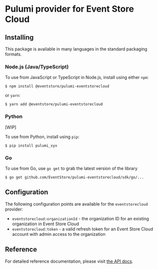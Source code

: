 # Pulumi provider for Event Store Cloud

## Installing

This package is available in many languages in the standard packaging formats.

### Node.js (Java/TypeScript)

To use from JavaScript or TypeScript in Node.js, install using either `npm`:

    $ npm install @eventstore/pulumi-eventstorecloud

or `yarn`:

    $ yarn add @eventstore/pulumi-eventstorecloud

### Python

[WIP]

To use from Python, install using `pip`:

    $ pip install pulumi_xyx

### Go

To use from Go, use `go get` to grab the latest version of the library

    $ go get github.com/EventStore/pulumi-eventstorecloud/sdk/go/...

## Configuration

The following configuration points are available for the `eventstorecloud` provider:

- `eventstorecloud:organizationId` - the organization ID for an existing organization in Event Store Cloud
- `eventstorecloud:token` - a valid refresh token for an Event Store Cloud account with admin access to the organization

## Reference

For detailed reference documentation, please visit [the API docs][1].


[1]: https://www.pulumi.com/docs/reference/pkg/x/
